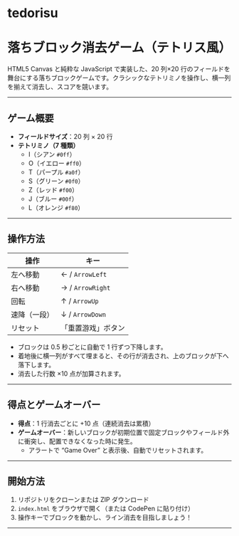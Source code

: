 # tedorisu
# 落ちブロック消去ゲーム（テトリス風）

HTML5 Canvas と純粋な JavaScript で実装した、20 列×20 行のフィールドを舞台にする落ちブロックゲームです。クラシックなテトリミノを操作し、横一列を揃えて消去し、スコアを競います。

---

## ゲーム概要

- **フィールドサイズ**：20 列 × 20 行  
- **テトリミノ（7 種類）**  
  - I（シアン `#0ff`）  
  - O（イエロー `#ff0`）  
  - T（パープル `#a0f`）  
  - S（グリーン `#0f0`）  
  - Z（レッド `#f00`）  
  - J（ブルー `#00f`）  
  - L（オレンジ `#f80`）  

---

## 操作方法

| 操作       | キー               |
|------------|--------------------|
| 左へ移動   | ← / `ArrowLeft`    |
| 右へ移動   | → / `ArrowRight`   |
| 回転       | ↑ / `ArrowUp`      |
| 速降（一段）| ↓ / `ArrowDown`    |
| リセット   | 「重置游戏」ボタン |

- ブロックは 0.5 秒ごとに自動で 1 行ずつ下降します。  
- 着地後に横一列がすべて埋まると、その行が消去され、上のブロックが下へ落下します。  
- 消去した行数 ×10 点が加算されます。  

---

## 得点とゲームオーバー

- **得点**：1 行消去ごとに +10 点（連続消去は累積）  
- **ゲームオーバー**：新しいブロックが初期位置で固定ブロックやフィールド外に衝突し、配置できなくなった時に発生。  
  - アラートで “Game Over” と表示後、自動でリセットされます。  

---

## 開始方法

1. リポジトリをクローンまたは ZIP ダウンロード  
2. `index.html` をブラウザで開く（または CodePen に貼り付け）  
3. 操作キーでブロックを動かし、ライン消去を目指しましょう！  

---
